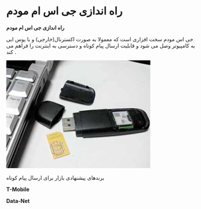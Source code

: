 # راه اندازی جی اس ام مودم    

**راه اندازی جی اس ام مودم**

جی اس مودم سخت افزاری است که معمولا به صورت اکسترنال(خارجی) و با یوس ابی به کامپیوتر وصل می شود و قابلیت ارسال پیام کوتاه و دسترسی به اینترنت را فراهم می کند .

**![](RahandaziyeGSM/GSMModem.jpg)**

برندهای پیشنهادی بازار برای ارسال پیام کوتاه

**T-Mobile**

**Data-Net**